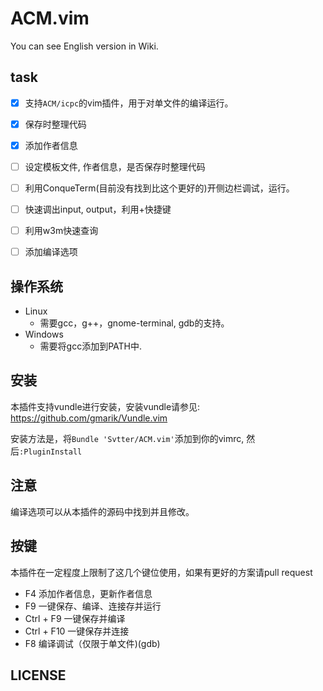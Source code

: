 ACM.vim
===

You can see English version in Wiki.

task
---

- [x] 支持`ACM/icpc`的vim插件，用于对单文件的编译运行。
- [x] 保存时整理代码
- [x] 添加作者信息
- [ ] 设定模板文件, 作者信息，是否保存时整理代码
- [ ] 利用ConqueTerm(目前没有找到比这个更好的)开侧边栏调试，运行。
- [ ] 快速调出input, output，利用<leader>+快捷键
- [ ] 利用w3m快速查询
- [ ] 添加编译选项


操作系统
---

- Linux
    - 需要gcc，g++，gnome-terminal, gdb的支持。
- Windows
    - 需要将gcc添加到PATH中.

安装
---

本插件支持vundle进行安装，安装vundle请参见: https://github.com/gmarik/Vundle.vim

安装方法是，将`Bundle 'Svtter/ACM.vim'`添加到你的vimrc, 然后`:PluginInstall`

注意
---

编译选项可以从本插件的源码中找到并且修改。

按键
---

本插件在一定程度上限制了这几个键位使用，如果有更好的方案请pull request

- F4 添加作者信息，更新作者信息
- F9 一键保存、编译、连接存并运行
- Ctrl + F9 一键保存并编译
- Ctrl + F10 一键保存并连接
- F8 编译调试（仅限于单文件)(gdb)


LICENSE
---

